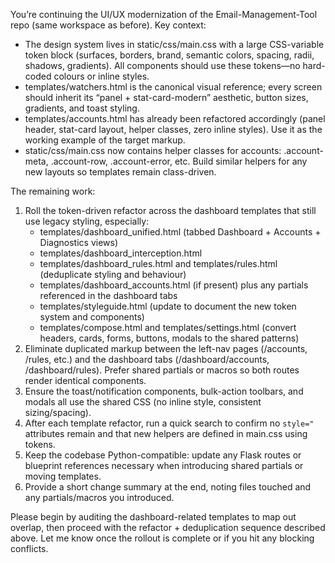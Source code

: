 You’re continuing the UI/UX modernization of the Email-Management-Tool repo (same workspace as before). Key context:

  - The design system lives in static/css/main.css with a large CSS-variable token block (surfaces, borders, brand, semantic colors, spacing, radii, shadows, gradients). All
  components should use these tokens—no hard-coded colours or inline styles.
  - templates/watchers.html is the canonical visual reference; every screen should inherit its “panel + stat-card-modern” aesthetic, button sizes, gradients, and toast
  styling.
  - templates/accounts.html has already been refactored accordingly (panel header, stat-card layout, helper classes, zero inline styles). Use it as the working example of the
  target markup.
  - static/css/main.css now contains helper classes for accounts: .account-meta, .account-row, .account-error, etc. Build similar helpers for any new layouts so templates
  remain class-driven.

  The remaining work:
  1. Roll the token-driven refactor across the dashboard templates that still use legacy styling, especially:
     - templates/dashboard_unified.html (tabbed Dashboard + Accounts + Diagnostics views)
     - templates/dashboard_interception.html
     - templates/dashboard_rules.html and templates/rules.html (deduplicate styling and behaviour)
     - templates/dashboard_accounts.html (if present) plus any partials referenced in the dashboard tabs
     - templates/styleguide.html (update to document the new token system and components)
     - templates/compose.html and templates/settings.html (convert headers, cards, forms, buttons, modals to the shared patterns)
  2. Eliminate duplicated markup between the left-nav pages (/accounts, /rules, etc.) and the dashboard tabs (/dashboard/accounts, /dashboard/rules). Prefer shared partials or
  macros so both routes render identical components.
  3. Ensure the toast/notification components, bulk-action toolbars, and modals all use the shared CSS (no inline style, consistent sizing/spacing).
  4. After each template refactor, run a quick search to confirm no `style="` attributes remain and that new helpers are defined in main.css using tokens.
  5. Keep the codebase Python-compatible: update any Flask routes or blueprint references necessary when introducing shared partials or moving templates.
  6. Provide a short change summary at the end, noting files touched and any partials/macros you introduced.

  Please begin by auditing the dashboard-related templates to map out overlap, then proceed with the refactor + deduplication sequence described above. Let me know once the
  rollout is complete or if you hit any blocking conflicts.
